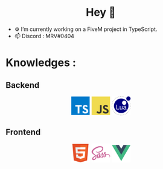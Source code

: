 ### <h1 align="center">Hey :wave:</h1>
- ⚙️ I’m currently working on a FiveM project in TypeScript.
- 📫 Discord : MRV#0404

# Knowledges :
## Backend
<div align="center">
<img src="https://github.com/devicons/devicon/blob/master/icons/typescript/typescript-original.svg" width=50; height=50></img>
<img src="https://github.com/devicons/devicon/blob/master/icons/javascript/javascript-original.svg" width=50; height=50></img>
<img src="https://github.com/devicons/devicon/blob/master/icons/lua/lua-original-wordmark.svg" width=50; height=50></img>
</div>

## Frontend
<div align="center">
<img src="https://github.com/devicons/devicon/blob/master/icons/html5/html5-original.svg" width=50; height=50></img>
<img src="https://github.com/devicons/devicon/blob/master/icons/sass/sass-original.svg" width=50; height=50></img>
<img src="https://github.com/devicons/devicon/blob/master/icons/vuejs/vuejs-original.svg" width=50; height=50></img>
</div>
<!--
**MRV6/MRV6** is a ✨ _special_ ✨ repository because its `README.md` (this file) appears on your GitHub profile.

Here are some ideas to get you started:

- 🔭 I’m currently working on ...
- 🌱 I’m currently learning ...
- 👯 I’m looking to collaborate on ...
- 🤔 I’m looking for help with ...
- 💬 Ask me about ...
- 📫 How to reach me: ...
- 😄 Pronouns: ...
- ⚡ Fun fact: ...
-->
